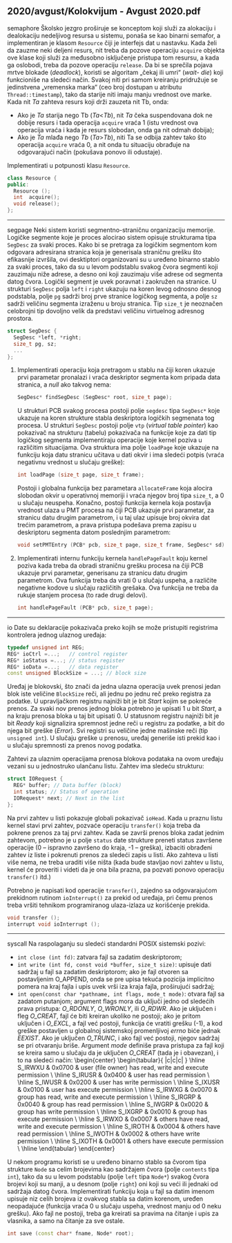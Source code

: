 2020/avgust/Kolokvijum - Avgust 2020.pdf
--------------------------------------------------------------------------------
semaphore
Školsko jezgro proširuje se konceptom koji služi za alokaciju i dealokaciju nedeljivog resursa
u  sistemu,  ponaša  se  kao  binarni semafor,  a  implementiran  je  klasom `Resource` čiji  je
interfejs dat u nastavku. Kada želi da zauzme neki deljeni resurs, nit treba da pozove operaciju
`acquire` objekta ove klase koji služi za međusobno isključenje pristupa tom resursu, a kada
ga oslobodi, treba da pozove operaciju `release`.
Da bi se sprečila pojava mrtve blokade (*deadlock*), koristi se algoritam „čekaj ili umri“ (*wait-
die*)  koji  funkcioniše  na  sledeći  način.  Svakoj  niti  pri  samom  kreiranju  pridružuje  se
jedinstvena „vremenska marka“ (ceo broj dostupan u atributu `Thread::timestamp`), tako da
starije niti imaju  manju vrednost ove marke. Kada  nit *Ta* zahteva resurs koji drži zauzeta nit
Tb, onda:

- Ako  je *Ta* starija  nego Tb (*Ta*<*Tb*),  nit *Ta* čeka suspendovana dok ne dobije resurs i tada  operacija `acquire` vraća 1 (istu vrednost ova operacija vraća i kada je resurs slobodan, onda ga nit odmah dobija);
- Ako je *Ta* mlađa nego *Tb* (*Ta*>*Tb*), niti Ta se odbija zahtev tako što operacija `acquire` vraća 0, a nit onda tu situaciju obrađuje na odgovarajući način (pokušava ponovo ili odustaje).

Implementirati u potpunosti klasu `Resource`.
```cpp
class Resource {
public:
  Resource ();
  int  acquire();
  void release();
};
```

--------------------------------------------------------------------------------
segpage
Neki sistem  koristi segmentno-straničnu organizaciju memorije. Logičke segmente koje je
proces alocirao sistem opisuje strukturama tipa `SegDesc` za svaki proces. Kako bi se pretraga
za logičkim segmentom kom odgovara adresirana stranica koja je generisala straničnu grešku
što  efikasnije izvršila,  ovi  desktiptori  organizovani  su  u  uređeno  binarno  stablo  za  svaki
proces, tako da su u levom podstablu svakog čvora segmenti koji zauzimaju niže adrese, a
desno oni koji zauzimaju više adrese od segmenta datog čvora. Logički segment je uvek
poravnat i zaokružen na stranice. U strukturi `SegDesc` polja `left` i `right` ukazuju  na  koren
levog odnosno desnog podstabla, polje `pg` sadrži broj prve stranice logičkog segmenta, a polje
`sz` sadrži veličinu segmenta izraženu u broju stranica. Tip `size_t` je neoznačen celobrojni tip
dovoljno velik da predstavi veličinu virtuelnog adresnog prostora.
```cpp
struct SegDesc {
  SegDesc *left, *right;
  size_t pg, sz;
  ...
};
```

1. Implementirati operaciju koja pretragom u stablu na čiji koren ukazuje prvi parametar pronalazi i vraća deskriptor segmenta kom pripada data stranica, a *null* ako takvog nema:
   ```cpp
   SegDesc* findSegDesc (SegDesc* root, size_t page);
   ```
   U strukturi PCB svakog procesa postoji polje `segdesc` tipa `SegDesc*` koje ukazuje na koren
strukture stabla deskriptora logičkih segmenata tog procesa. U strukturi `SegDesc` postoji polje
`vtp` (*virtual table pointer*) kao pokazivač na strukturu (tabelu) pokazivača na funkcije koje za
dati  tip  logičkog  segmenta  implementiraju  operacije  koje  kernel  poziva  u  različitim
situacijama.  Ova  struktura  ima  polje `loadPage` koje  ukazuje  na  funkciju  koja  datu  stranicu
učitava u dati okvir i ima sledeći potpis (vraća negativnu vrednost u slučaju greške):
   ```cpp
   int loadPage (size_t page, size_t frame);
   ```

   Postoji  i  globalna  funkcija  bez  parametara `allocateFrame` koja  alocira  slobodan  okvir  u
operativnoj memoriji i vraća njegov broj  tipa `size_t`, a 0 u slučaju neuspeha. Konačno,
postoji funkcija kernela koja postavlja vrednost ulaza u PMT procesa na čiji PCB ukazuje prvi
parametar, za stranicu datu drugim parametrom, i u taj ulaz upisuje broj okvira dat trećim
parametrom,  a  prava  pristupa  podešava  prema  zapisu  u  deskriptoru  segmenta  datom
poslednjim parametrom:
   ```cpp
   void setPMTEntry (PCB* pcb, size_t page, size_t frame, SegDesc* sd);
   ```
2. Implementirati  internu  funkciju  kernela `handlePageFault` koju  kernel  poziva  kada
treba da obradi straničnu grešku procesa na čiji PCB ukazuje prvi parametar, generisanu za
stranicu  datu  drugim  parametrom.  Ova  funkcija  treba  da  vrati 0 u slučaju uspeha, a različite
negativne  kodove  u  slučaju  različitih  grešaka.  Ova  funkcija  ne  treba  da  rukuje  stanjem
procesa (to rade drugi delovi).
   ```cpp
   int handlePageFault (PCB* pcb, size_t page);
   ```

--------------------------------------------------------------------------------
io
Date  su  deklaracije pokazivača preko kojih se može pristupiti registrima kontrolera jednog
ulaznog uređaja:
```cpp
typedef unsigned int REG;
REG* ioCtrl =...;   // control register
REG* ioStatus =...; // status register
REG* ioData =...;   // data register
const unsigned BlockSize = ...; // block size
```
Uređaj je blokovski, što znači da jedna ulazna operacija uvek prenosi jedan blok iste veličine
`BlockSize` reči, ali jednu po jednu reč preko registra za podatke. U upravljačkom registru
najniži bit je bit *Start* kojim se pokreće prenos. Za svaki nov prenos jednog bloka potrebno je
upisati 1 u bit *Start*, a na kraju prenosa bloka u taj bit upisati 0. U statusnom registru najniži
bit je bit *Ready* koji signalizira spremnost jedne reči u registru za podatke, a bit do njega bit
greške (*Error*).  Svi registri su veličine jedne mašinske reči (tip `unsigned int`). U slučaju
greške u prenosu, uređaj generiše isti prekid kao i u slučaju spremnosti za prenos novog
podatka.

Zahtevi za ulaznim operacijama prenosa blokova  podataka na ovom uređaju vezani su u
jednostruko ulančanu listu. Zahtev ima sledeću strukturu:
```cpp
struct IORequest {
  REG* buffer; // Data buffer (block)
  int status; // Status of operation
  IORequest* next; // Next in the list
};
```
Na prvi zahtev u listi pokazuje globali pokazivač `ioHead`.  Kada u  praznu  listu  kernel  stavi
prvi zahtev, pozvaće operaciju `transfer()` koja treba da pokrene prenos za taj prvi zahtev.
Kada se završi prenos bloka zadat jednim zahtevom, potrebno je u polje `status` date strukture
preneti  status  završene  operacije  (0 – ispravno  završeno  do  kraja, -1 – greška),  izbaciti
obrađeni zahtev iz liste i pokrenuti prenos za sledeći zapis u listi. Ako zahteva u listi više
nema, ne treba uraditi više ništa (kada bude stavljao novi zahtev u listu, kernel će proveriti i
videti da je ona bila prazna, pa pozvati ponovo operaciju `transfer()` itd.)

Potrebno  je  napisati  kod  operacije `transfer()`,  zajedno  sa  odgovarajućom  prekidnom
rutinom `ioInterrupt()` za  prekid  od  uređaja,  pri  čemu  prenos  treba  vršiti  tehnikom
programiranog ulaza-izlaza uz korišćenje prekida.
```cpp
void transfer ();
interrupt void ioInterrupt ();
```

--------------------------------------------------------------------------------
syscall
Na raspolaganju su sledeći standardni POSIX sistemski pozivi:

- `int close (int fd)`: zatvara fajl sa zadatim deskriptorom;
- `int write (int fd, const void *buffer, size_t size)`: upisuje dati sadržaj u fajl sa zadatim deskriptorom; ako je fajl otvoren sa postavljenim O_APPEND, onda se pre upisa tekuća pozicija implicitno pomera na kraj fajla i upis uvek vrši iza kraja fajla, proširujući sadržaj;
- `int open(const char *pathname, int flags, mode_t mode)`: otvara fajl sa zadatom putanjom; argument flags mora da uključi jedno od sledećih prava pristupa: *O_RDONLY*, *O_WRONLY*, ili *O_RDWR*. Ako je uključen i fleg *O_CREAT*, fajl će biti kreiran ukoliko ne postoji; ako je pritom uključen i *O_EXCL*, a fajl već postoji, funkcija će vratiti grešku (-1), a kod greške postavljen u globalnoj sistemskoj promenljivoj *errno* biće jednak *EEXIST*. Ako je uključen *O_TRUNC*, i ako fajl već postoji, njegov sadržaj se pri otvaranju briše. Argument *mode* definiše prava pristupa za fajl koji se kreira samo u slučaju da je uključen *O_CREAT* (tada je i obavezan), i to na sledeći način:
\begin{center}
\begin{tabular}{ |c|c|c| }
\hline
S\_IRWXU & 0x0700 & user (file owner) has read, write and execute permission \\
\hline
S\_IRUSR & 0x0400 & user has read permission \\
\hline
S\_IWUSR & 0x0200 & user has write permission \\
\hline
S\_IXUSR & 0x0100 & user has execute permission \\
\hline
S\_IRWXG & 0x0070 & group has read, write and execute permission \\
\hline
S\_IRGRP & 0x0040 & group has read permission \\
\hline
S\_IWGRP & 0x0020 & group has write permission \\
\hline
S\_IXGRP & 0x0010 & group has execute permission \\
\hline
S\_IRWXO & 0x0007 & others have read, write and execute permission \\
\hline
S\_IROTH & 0x0004 & others have read permission \\
\hline
S\_IWOTH & 0x0002 & others have write permission \\
\hline
S\_IXOTH & 0x0001 & others have execute permission \\
\hline
\end{tabular}
\end{center}

U nekom programu koristi se u uređeno binarno stablo sa čvorom tipa strukture `Node` sa celim
brojevima kao sadržajem čvora (polje `contents` tipa `int`),  tako  da  su  u  levom  podstablu
(polje `left` tipa `Node*`) svakog čvora brojevi koji su manji, a u desnom (polje `right`) oni koji
su veći ili jednaki od sadržaja datog čvora. Implementirati funkciju koja u fajl sa datim
imenom upisuje niz celih brojeva iz ovakvog stabla sa datim korenom, uređen neopadajuće
(funkcija vraća 0 u slučaju uspeha, vrednost manju od 0 neku grešku). Ako fajl ne postoji,
treba ga kreirati sa pravima na čitanje i upis za vlasnika, a samo na čitanje za sve ostale.
```cpp
int save (const char* fname, Node* root);
```
